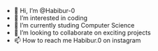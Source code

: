 - 👋 Hi, I’m @Habibur-0
- 👀 I’m interested in coding
- 🌱 I’m currently studing Computer Science
- 💞️ I’m looking to collaborate on exciting projects
- 📫 How to reach me Habibur.0 on instagram

<!---
Habibur-0/Habibur-0 is a ✨ special ✨ repository because its `README.md` (this file) appears on your GitHub profile.
You can click the Preview link to take a look at your changes.
--->
